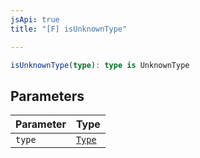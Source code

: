 ```yaml
---
jsApi: true
title: "[F] isUnknownType"

---
```

```ts
isUnknownType(type): type is UnknownType
```

## Parameters

| Parameter | Type |
| :------ | :------ |
| `type` | [`Type`](../type-aliases/Type.md) |
